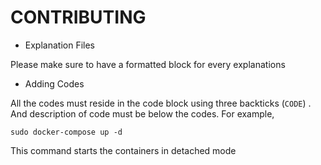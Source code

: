 # CONTRIBUTING

* Explanation Files

Please make sure to have a formatted block for every explanations

* Adding Codes

All the codes must reside in the code block using three backticks (``` CODE ```) . And description of code must be below the codes. For example,

```
sudo docker-compose up -d
```

This command starts the containers in detached mode
